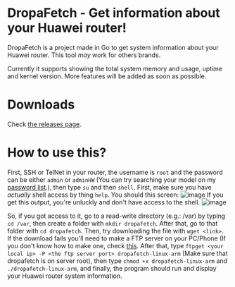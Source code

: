 # DropaFetch - Get information about your Huawei router!
DropaFetch is a project made in Go to get system information about your Huawei router. This tool _may_ work for others brands.

Currently it supports showing the total system memory and usage, uptime and kernel version. More features will be added as soon as possible.

# Downloads
Check [the releases page](https://github.com/princessmortix/dropafetch/releases).

# How to use this?

First, SSH or TelNet in your router, the username is `root` and the password can be either `admin` or `adminHW` (You can try searching your model on my [password list](https://github.com/princessmortix/dropafetch/password_list.md).), then type `su` and then `shell`. First, make sure you have _actually_ shell access by thing `help`. You should this screen: 
![image](https://user-images.githubusercontent.com/47502554/127074116-0c5b3e28-ebf2-4f92-88f8-3db5ab912601.png)
If you get this output, you're unluckly and don't have access to the shell.
![image](https://user-images.githubusercontent.com/47502554/127074431-2756421d-5d8e-462e-90bb-131b0dc21d66.png)

So, if you got access to it, go to a read-write directory (e.g.: /var) by typing `cd /var`, then create a folder with `mkdir dropafetch`. After that, go to that folder with `cd dropafetch`. Then, try downloading the file with `wget <link>`. If the download fails you'll need to make a FTP server on your PC/Phone (If you don't know how to make one, check [this](https://google.com/search?q=how+to+make+a+ftp+server). After that, type `ftpget <your local ip> -P <the ftp server port> dropafetch-linux-arm` (Make sure that dropafetch is on server root), then type `chmod +x dropafetch-linux-arm` and `./dropafetch-linux-arm`, and finally, the program should run and display your Huawei router system information. 
